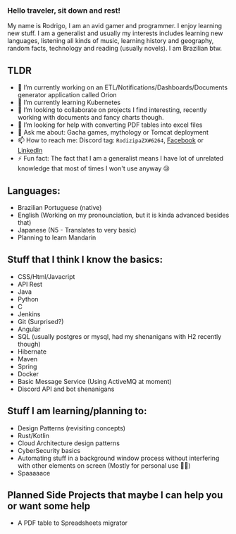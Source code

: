 ### Hello traveler, sit down and rest!

My name is Rodrigo, I am an avid gamer and programmer. I enjoy learning new stuff. I am a generalist and usually my interests includes learning new languages, listening all kinds of music, learning history and geography, random facts, technology and reading (usually novels). I am Brazilian btw.

## TLDR
- 🔭 I’m currently working on an ETL/Notifications/Dashboards/Documents generator application called Orion
- 🌱 I’m currently learning Kubernetes
- 👯 I’m looking to collaborate on projects I find interesting, recently working with documents and fancy charts though.
- 🤔 I’m looking for help with converting PDF tables into excel files
- 💬 Ask me about: Gacha games, mythology or Tomcat deployment
- 📫 How to reach me: Discord tag: `RodizipaZX#6264`, [Facebook](https://facebook.com/rodizipa) or [LinkedIn](https://www.linkedin.com/in/rodizipa/)
- ⚡ Fun fact: The fact that I am a generalist means I have lot of unrelated knowledge that most of times I won't use anyway 😢

## Languages:
- Brazilian Portuguese (native)
- English (Working on my pronounciation, but it is kinda advanced besides that)
- Japanese (N5 - Translates to very basic)
- Planning to learn Mandarin

## Stuff that I think I know the basics:
- CSS/Html/Javacript
- API Rest
- Java
- Python
- C
- Jenkins
- Git (Surprised?)
- Angular
- SQL (usually postgres or mysql, had my shenanigans with H2 recently though)
- Hibernate
- Maven
- Spring
- Docker
- Basic Message Service (Using ActiveMQ at moment)
- Discord API and bot shenanigans

## Stuff I am learning/planning to:
- Design Patterns (revisiting concepts)
- Rust/Kotlin
- Cloud Architecture design patterns
- CyberSecurity basics
- Automating stuff in a background window process without interfering with other elements on screen (Mostly for personal use 🐱‍👤)
- Spaaaaace

## Planned Side Projects that maybe I can help you or want some help
- A PDF table to Spreadsheets migrator
